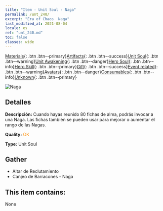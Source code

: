 ```yaml
---
title: "Item - Unit Soul - Naga"
permalink: /unt_240/
excerpt: "Era of Chaos  Naga"
last_modified_at: 2021-08-04
locale: es
ref: "unt_240.md"
toc: false
classes: wide
---
```

 [Materials](/ItemsES/){: .btn .btn--primary}[Artifacts](/ItemsES/Artifacts/){: .btn .btn--success}[Unit Soul](/ItemsES/UnitSoul/){: .btn .btn--warning}[Unit Awakening](/ItemsES/UnitAwakening/){: .btn .btn--danger}[Hero Soul](/ItemsES/HeroSoul/){: .btn .btn--info}[Hero Skill](/ItemsES/HeroSkill/){: .btn .btn--primary}[Gift](/ItemsES/Gift/){: .btn .btn--success}[Event related](/ItemsES/Events/){: .btn .btn--warning}[Avatars](/ItemsES/Avatars/){: .btn .btn--danger}[Consumables](/ItemsES/Consumables/){: .btn .btn--info}[Unknown](/ItemsES/Unknown/){: .btn .btn--primary}

 ![Naga](/images/u/ti_shenv.jpg)

## Detalles
 **Descripción:** Cuando hayas reunido 80 fichas de alma, podrás invocar a una Naga. Las fichas también se pueden usar para mejorar o aumentar el rango de las Nagas.

 **Quality:** <span style="color: #FF8C00">OK</span>

 **Type:** Unit Soul

## Gather

*    Altar de Reclutamiento 
*    Canjeo de Barracones - Naga 

## This item contains:

  None

